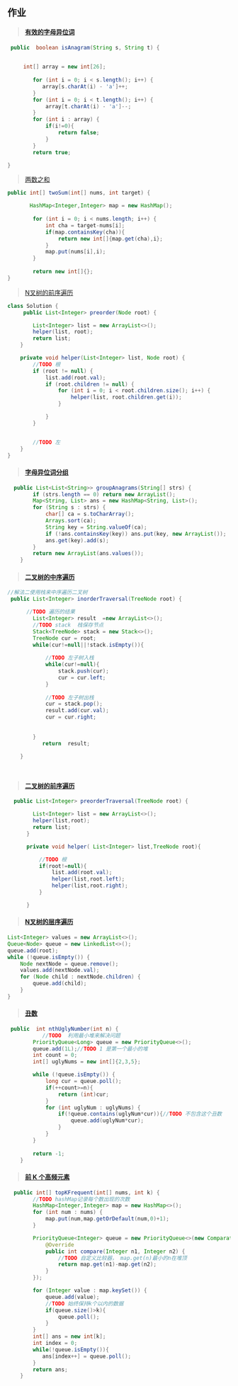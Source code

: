 ## 作业

> #### [有效的字母异位词](https://leetcode-cn.com/problems/valid-anagram/)

```java
 public  boolean isAnagram(String s, String t) {
    

     int[] array = new int[26];
        
        for (int i = 0; i < s.length(); i++) {
           array[s.charAt(i) - 'a']++;
        }
        for (int i = 0; i < t.length(); i++) {
            array[t.charAt(i) - 'a']--;
        }
        for (int i : array) {
            if(i!=0){
                return false;
            }
        }
        return true;

}
```



> [两数之和](https://leetcode-cn.com/problems/two-sum/description/)

```java
public int[] twoSum(int[] nums, int target) {

       HashMap<Integer,Integer> map = new HashMap();
        
        for (int i = 0; i < nums.length; i++) {
            int cha = target-nums[i];
            if(map.containsKey(cha)){
                return new int[]{map.get(cha),i};
            }
            map.put(nums[i],i);
        }
        
        return new int[]{};
}
```



> [N叉树的前序遍历](https://leetcode-cn.com/problems/n-ary-tree-preorder-traversal/)

```java
class Solution {
     public List<Integer> preorder(Node root) {

        List<Integer> list = new ArrayList<>();
        helper(list, root);
        return list;
    }

    private void helper(List<Integer> list, Node root) {
        //TODO 根
        if (root != null) {
            list.add(root.val);
            if (root.children != null) {
                for (int i = 0; i < root.children.size(); i++) {
                    helper(list, root.children.get(i));
                }

            }
        }


        //TODO 左
    }
}
```

> #### [字母异位词分组](https://leetcode-cn.com/problems/group-anagrams/)

```java
  public List<List<String>> groupAnagrams(String[] strs) {
        if (strs.length == 0) return new ArrayList();
        Map<String, List> ans = new HashMap<String, List>();
        for (String s : strs) {
            char[] ca = s.toCharArray();
            Arrays.sort(ca);
            String key = String.valueOf(ca);
            if (!ans.containsKey(key)) ans.put(key, new ArrayList());
            ans.get(key).add(s);
        }
        return new ArrayList(ans.values());
    }

```



> #### [二叉树的中序遍历](https://leetcode-cn.com/problems/binary-tree-inorder-traversal/)

```java
//解法二使用栈来中序遍历二叉树
 public List<Integer> inorderTraversal(TreeNode root) {

      //TODO 遍历的结果
        List<Integer> result  =new ArrayList<>();
        //TODO stack  栈保存节点
        Stack<TreeNode> stack = new Stack<>();
        TreeNode cur = root;
        while(cur!=null||!stack.isEmpty()){
            
            //TODO 左子树入栈
            while(cur!=null){
                stack.push(cur);
                cur = cur.left;
            }
            
            //TODO 左子树出栈
            cur = stack.pop();
            result.add(cur.val);
            cur = cur.right;
            
            
        }
           return  result;     

    }

  
```



> #### [二叉树的前序遍历](https://leetcode-cn.com/problems/binary-tree-preorder-traversal/)

```java
  public List<Integer> preorderTraversal(TreeNode root) {

        List<Integer> list = new ArrayList<>();
        helper(list,root);
        return list;
      }

      private void helper( List<Integer> list,TreeNode root){

          //TODO 根
          if(root!=null){
              list.add(root.val);
              helper(list,root.left);
              helper(list,root.right);
          }

      }
```





> #### [N叉树的层序遍历](https://leetcode-cn.com/problems/n-ary-tree-level-order-traversal/)

```java
List<Integer> values = new ArrayList<>();
Queue<Node> queue = new LinkedList<>();
queue.add(root);
while (!queue.isEmpty()) {
    Node nextNode = queue.remove();
    values.add(nextNode.val);
    for (Node child : nextNode.children) {
        queue.add(child);
    }
}

```

> #### [丑数](https://leetcode-cn.com/problems/chou-shu-lcof/)

```java
 public  int nthUglyNumber(int n) {
           //TODO  利用最小堆来解决问题
        PriorityQueue<Long> queue = new PriorityQueue<>();
        queue.add(1L);//TODO 1 是第一个最小的堆
        int count = 0;
        int[] uglyNums = new int[]{2,3,5};

        while (!queue.isEmpty()) {
            long cur = queue.poll();
            if(++count>=n){
                return (int)cur;
            }
            for (int uglyNum : uglyNums) {
                if(!queue.contains(uglyNum*cur)){//TODO 不包含这个丑数
                    queue.add(uglyNum*cur);
                }
            }
        }
        
        return -1;
    }
```





> #### [前 K 个高频元素](https://leetcode-cn.com/problems/top-k-frequent-elements/)

```java
  public int[] topKFrequent(int[] nums, int k) {
        //TODO hashMap记录每个数出现的次数
        HashMap<Integer,Integer> map = new HashMap<>();
        for (int num : nums) {
            map.put(num,map.getOrDefault(num,0)+1);
        }

        PriorityQueue<Integer> queue = new PriorityQueue<>(new Comparator<Integer>() {
            @Override
            public int compare(Integer n1, Integer n2) {
                //TODO 自定义比较器， map.get(n)最小的n在堆顶
                return map.get(n1)-map.get(n2);
            }
        });

        for (Integer value : map.keySet()) {
            queue.add(value);
            //TODO 始终保持k个以内的数据
            if(queue.size()>k){
                queue.poll();
            }
        }
        int[] ans = new int[k];
        int index = 0;
        while(!queue.isEmpty()){
           ans[index++] = queue.poll();
        }
        return ans;
    }
```





